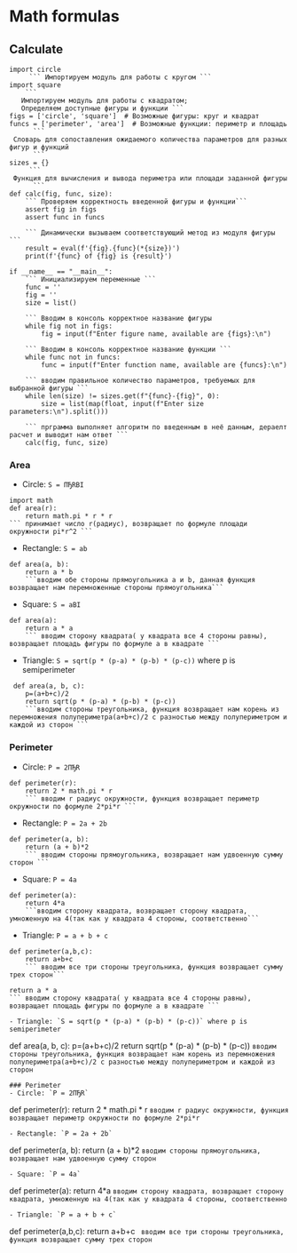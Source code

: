 # Math formulas

## Calculate
```
import circle  
     ``` Импортируем модуль для работы с кругом ```
import square
    ```
   Импортируем модуль для работы с квадратом;
   Определяем доступные фигуры и функции ```
figs = ['circle', 'square']  # Возможные фигуры: круг и квадрат
funcs = ['perimeter', 'area']  # Возможные функции: периметр и площадь
      ```
 Словарь для сопоставления ожидаемого количества параметров для разных фигур и функций
      ```
sizes = {}
     ```
 Функция для вычисления и вывода периметра или площади заданной фигуры
      ```
def calc(fig, func, size):
    ``` Проверяем корректность введенной фигуры и функции```
    assert fig in figs
    assert func in funcs
    
    ``` Динамически вызываем соответствующий метод из модуля фигуры ```
    result = eval(f'{fig}.{func}(*{size})')
    print(f'{func} of {fig} is {result}')

if __name__ == "__main__":
    ``` Инициализируем переменные ```
    func = ''
    fig = ''
    size = list()
    
    ``` Вводим в консоль корректное название фигуры
    while fig not in figs:
        fig = input(f"Enter figure name, available are {figs}:\n")
    
    ``` Вводим в консоль корректное название функции ```
    while func not in funcs:
        func = input(f"Enter function name, available are {funcs}:\n")
    
    ``` вводим правильное количество параметров, требуемых для выбранной фигуры ```
    while len(size) != sizes.get(f"{func}-{fig}", 0):
        size = list(map(float, input(f"Enter size parameters:\n").split()))
    
    ``` прграмма выполняет алгоритм по введенным в неё данным, дераелт расчет и выводит нам ответ ```
    calc(fig, func, size)
```
### Area
- Circle: `S = ПЂRВІ`
~~~
import math
def area(r):
    return math.pi * r * r
``` принимает число r(радиус), возвращает по формуле площади окружности pi*r^2 ```
~~~
- Rectangle: `S = ab`
```
def area(a, b): 
    return a * b 
    ```вводим обе стороны прямоугольника a и b, данная функция возвращает нам перемноженные стороны прямоугольника```
```
- Square: `S = aВІ`
```
def area(a):
    return a * a
    ``` вводим сторону квадрата( у квадрата все 4 стороны равны), возвращает площадь фигуры по формуле a в квадрате ```
```
- Triangle: `S = sqrt(p * (p-a) * (p-b) * (p-c))` where p is semiperimeter
```
 def area(a, b, c):
    p=(a+b+c)/2
    return sqrt(p * (p-a) * (p-b) * (p-c))
    ```вводим стороны треугольника, функция возвращает нам корень из перемножения полупериметра(a+b+c)/2 с разностью между полупериметром и каждой из сторон ``` 
```
### Perimeter
- Circle: `P = 2ПЂR`
```
def perimeter(r):
    return 2 * math.pi * r
    ``` вводим r радиус окружности, функция возвращает периметр окружности по формуле 2*pi*r ```
```
- Rectangle: `P = 2a + 2b`
```
def perimeter(a, b): 
    return (a + b)*2
    ``` вводим стороны прямоугольника, возвращает нам удвоенную сумму сторон ```
```
- Square: `P = 4a`
```
def perimeter(a):
    return 4*a
    ```вводим сторону квадрата, возвращает сторону квадрата, умноженную на 4(так как у квадрата 4 стороны, соответственно```
```
- Triangle: `P = a + b + c`
```
def perimeter(a,b,c):
    return a+b+c
    ``` вводим все три стороны треугольника, функция возвращает сумму трех сторон```
```
    return a * a
    ``` вводим сторону квадрата( у квадрата все 4 стороны равны), возвращает площадь фигуры по формуле a в квадрате ```
```
- Triangle: `S = sqrt(p * (p-a) * (p-b) * (p-c))` where p is semiperimeter
```
 def area(a, b, c):
    p=(a+b+c)/2
    return sqrt(p * (p-a) * (p-b) * (p-c))
    ```вводим стороны треугольника, функция возвращает нам корень из перемножения полупериметра(a+b+c)/2 с разностью между полупериметром и каждой из сторон ``` 
```
### Perimeter
- Circle: `P = 2ПЂR`
```
def perimeter(r):
    return 2 * math.pi * r
    ``` вводим r радиус окружности, функция возвращает периметр окружности по формуле 2*pi*r ```
```
- Rectangle: `P = 2a + 2b`
```
def perimeter(a, b): 
    return (a + b)*2
    ``` вводим стороны прямоугольника, возвращает нам удвоенную сумму сторон ```
```
- Square: `P = 4a`
```
def perimeter(a):
    return 4*a
    ```вводим сторону квадрата, возвращает сторону квадрата, умноженную на 4(так как у квадрата 4 стороны, соответственно```
```
- Triangle: `P = a + b + c`
```
def perimeter(a,b,c):
    return a+b+c
    ``` вводим все три стороны треугольника, функция возвращает сумму трех сторон```
```
